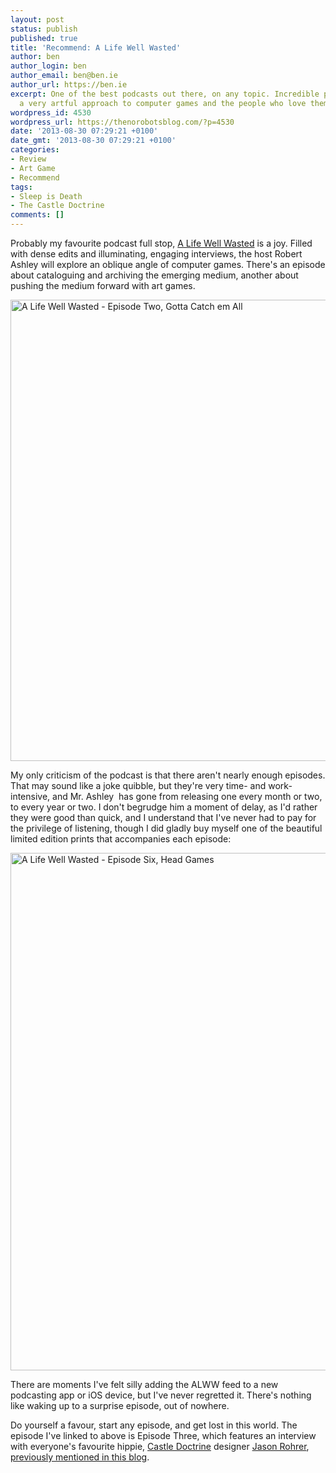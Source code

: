 ```yaml
---
layout: post
status: publish
published: true
title: 'Recommend: A Life Well Wasted'
author: ben
author_login: ben
author_email: ben@ben.ie
author_url: https://ben.ie
excerpt: One of the best podcasts out there, on any topic. Incredible production and
  a very artful approach to computer games and the people who love them.
wordpress_id: 4530
wordpress_url: https://thenorobotsblog.com/?p=4530
date: '2013-08-30 07:29:21 +0100'
date_gmt: '2013-08-30 07:29:21 +0100'
categories:
- Review
- Art Game
- Recommend
tags:
- Sleep is Death
- The Castle Doctrine
comments: []
---
```

<p>Probably my favourite podcast full stop, <a href="https://www.alifewellwasted.com" target="_blank">A Life Well Wasted</a> is a joy. Filled with dense edits and illuminating, engaging interviews, the host Robert Ashley will explore an oblique angle of computer games. There's an episode about cataloguing and archiving the emerging medium, another about pushing the medium forward with art games.</p>
<p><img class="wp-image-4533 aligncenter" alt="A Life Well Wasted - Episode Two, Gotta Catch em All" src="https://thenorobotsblog.com/wp-content/uploads/2013/08/A-Life-Well-Wasted-Episode-Two-Gotta-Catch-em-All.jpg" width="580" height="738" /></p>
<p>My only criticism of the podcast is that there aren't nearly enough episodes. That may sound like a joke quibble, but they're very time- and work-intensive, and Mr. Ashley  has gone from releasing one every month or two, to every year or two. I don't begrudge him a moment of delay, as I'd rather they were good than quick, and I understand that I've never had to pay for the privilege of listening, though I did gladly buy myself one of the beautiful limited edition prints that accompanies each episode:</p>
<p><img class="aligncenter size-full wp-image-4534" alt="A Life Well Wasted - Episode Six, Head Games" src="https://thenorobotsblog.com/wp-content/uploads/2013/08/A-Life-Well-Wasted-Episode-Six-Head-Games.jpg" width="540" height="828" /></p>
<p>There are moments I've felt silly adding the ALWW feed to a new podcasting app or iOS device, but I've never regretted it. There's nothing like waking up to a surprise episode, out of nowhere.</p>
<p>Do yourself a favour, start any episode, and get lost in this world. The episode I've linked to above is Episode Three, which features an interview with everyone's favourite hippie, <a href="https://thecastledoctrine.net" target="_blank">Castle Doctrine</a> designer <a href="https://hcsoftware.sourceforge.net/jason-rohrer/" target="_blank">Jason Rohrer</a>, <a title="The Castle Doctrine" href="https://thenorobotsblog.com/castle-doctrine/">previously mentioned in this blog</a>.</p>
